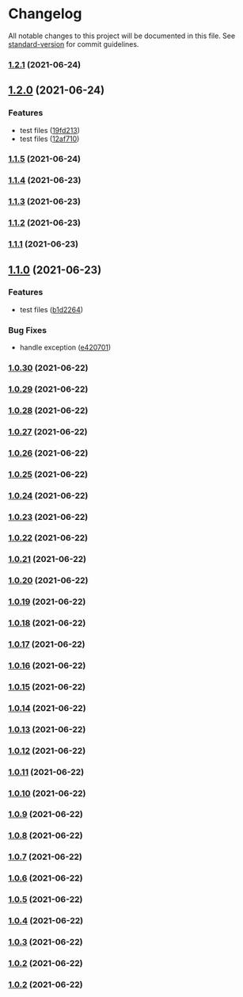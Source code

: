 # Changelog

All notable changes to this project will be documented in this file. See [standard-version](https://github.com/conventional-changelog/standard-version) for commit guidelines.

### [1.2.1](https://github.com/mradulr/changelog/compare/v1.2.0...v1.2.1) (2021-06-24)

## [1.2.0](https://github.com/mradulr/changelog/compare/v1.1.5...v1.2.0) (2021-06-24)


### Features

* test files ([19fd213](https://github.com/mradulr/changelog/commit/19fd2137166bed143947fee0132f8043a8c72d4f))
* test files ([12af710](https://github.com/mradulr/changelog/commit/12af710f68e8280be8a75c58e9c5e91f92896a11))

### [1.1.5](https://github.com/mradulr/changelog/compare/v1.1.4...v1.1.5) (2021-06-24)

### [1.1.4](https://github.com/mradulr/changelog/compare/v1.1.3...v1.1.4) (2021-06-23)

### [1.1.3](https://github.com/mradulr/changelog/compare/v1.1.2...v1.1.3) (2021-06-23)

### [1.1.2](https://github.com/mradulr/changelog/compare/v1.1.1...v1.1.2) (2021-06-23)

### [1.1.1](https://github.com/mradulr/changelog/compare/v1.1.0...v1.1.1) (2021-06-23)

## [1.1.0](https://github.com/mradulr/changelog/compare/v1.0.30...v1.1.0) (2021-06-23)


### Features

* test files ([b1d2264](https://github.com/mradulr/changelog/commit/b1d2264f9962398939c8ec4739d85fd4a9d34f2e))


### Bug Fixes

* handle exception ([e420701](https://github.com/mradulr/changelog/commit/e420701bd6df7e9a11249dae126096ac908fe70f))

### [1.0.30](https://github.com/mradulr/changelog/compare/v1.0.29...v1.0.30) (2021-06-22)

### [1.0.29](https://github.com/mradulr/changelog/compare/v1.0.28...v1.0.29) (2021-06-22)

### [1.0.28](https://github.com/mradulr/changelog/compare/v1.0.27...v1.0.28) (2021-06-22)

### [1.0.27](https://github.com/mradulr/changelog/compare/v1.0.26...v1.0.27) (2021-06-22)

### [1.0.26](https://github.com/mradulr/changelog/compare/v1.0.25...v1.0.26) (2021-06-22)

### [1.0.25](https://github.com/mradulr/changelog/compare/v1.0.24...v1.0.25) (2021-06-22)

### [1.0.24](https://github.com/mradulr/changelog/compare/v1.0.23...v1.0.24) (2021-06-22)

### [1.0.23](https://github.com/mradulr/changelog/compare/v1.0.22...v1.0.23) (2021-06-22)

### [1.0.22](https://github.com/mradulr/changelog/compare/v1.0.21...v1.0.22) (2021-06-22)

### [1.0.21](https://github.com/mradulr/changelog/compare/v1.0.20...v1.0.21) (2021-06-22)

### [1.0.20](https://github.com/mradulr/changelog/compare/v1.0.19...v1.0.20) (2021-06-22)

### [1.0.19](https://github.com/mradulr/changelog/compare/v1.0.18...v1.0.19) (2021-06-22)

### [1.0.18](https://github.com/mradulr/changelog/compare/v1.0.17...v1.0.18) (2021-06-22)

### [1.0.17](https://github.com/mradulr/changelog/compare/v1.0.16...v1.0.17) (2021-06-22)

### [1.0.16](https://github.com/mradulr/changelog/compare/v1.0.15...v1.0.16) (2021-06-22)

### [1.0.15](https://github.com/mradulr/changelog/compare/v1.0.14...v1.0.15) (2021-06-22)

### [1.0.14](https://github.com/mradulr/changelog/compare/v1.0.13...v1.0.14) (2021-06-22)

### [1.0.13](https://github.com/mradulr/changelog/compare/v1.0.12...v1.0.13) (2021-06-22)

### [1.0.12](https://github.com/mradulr/changelog/compare/v1.0.11...v1.0.12) (2021-06-22)

### [1.0.11](https://github.com/mradulr/changelog/compare/v1.0.10...v1.0.11) (2021-06-22)

### [1.0.10](https://github.com/mradulr/changelog/compare/v1.0.9...v1.0.10) (2021-06-22)

### [1.0.9](https://github.com/mradulr/changelog/compare/v1.0.8...v1.0.9) (2021-06-22)

### [1.0.8](https://github.com/mradulr/changelog/compare/v1.0.7...v1.0.8) (2021-06-22)

### [1.0.7](https://github.com/mradulr/changelog/compare/v1.0.6...v1.0.7) (2021-06-22)

### [1.0.6](https://github.com/mradulr/changelog/compare/v1.0.5...v1.0.6) (2021-06-22)

### [1.0.5](https://github.com/mradulr/changelog/compare/v1.0.4...v1.0.5) (2021-06-22)

### [1.0.4](https://github.com/mradulr/changelog/compare/v1.0.3...v1.0.4) (2021-06-22)

### [1.0.3](https://github.com/mradulr/changelog/compare/v1.0.2...v1.0.3) (2021-06-22)

### [1.0.2](https://github.com/mradulr/changelog/compare/v1.0.1...v1.0.2) (2021-06-22)

### [1.0.2](https://github.com/mradulr/changelog/compare/v1.0.1...v1.0.2) (2021-06-22)

